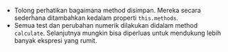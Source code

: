 
- Tolong perhatikan bagaimana method disimpan. Mereka secara sederhana ditambahkan kedalam properti `this.methods`.
- Semua test dan perubahan numerik dilakukan didalam method `calculate`. Selanjutnya mungkin bisa diperluas untuk mendukung lebih banyak ekspresi yang rumit.
